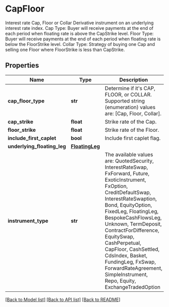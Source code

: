 # CapFloor

Interest rate Cap, Floor or Collar  Derivative instrument on an underlying interest rate index.  Cap Type: Buyer will receive payments at the end of each period when floating rate is above the CapStrike level.  Floor Type: Buyer will receive payments at the end of each period when floating rate is below the FloorStrike level.  Collar Type: Strategy of buying one Cap and selling one Floor where FloorStrike is less than CapStrike.

## Properties
Name | Type | Description | Notes
------------ | ------------- | ------------- | -------------
**cap_floor_type** | **str** | Determine if it&#39;s CAP, FLOOR, or COLLAR.  Supported string (enumeration) values are: [Cap, Floor, Collar]. | 
**cap_strike** | **float** | Strike rate of the Cap. | 
**floor_strike** | **float** | Strike rate of the Floor. | 
**include_first_caplet** | **bool** | Include first caplet flag. | 
**underlying_floating_leg** | [**FloatingLeg**](FloatingLeg.md) |  | 
**instrument_type** | **str** | The available values are: QuotedSecurity, InterestRateSwap, FxForward, Future, ExoticInstrument, FxOption, CreditDefaultSwap, InterestRateSwaption, Bond, EquityOption, FixedLeg, FloatingLeg, BespokeCashFlowsLeg, Unknown, TermDeposit, ContractForDifference, EquitySwap, CashPerpetual, CapFloor, CashSettled, CdsIndex, Basket, FundingLeg, FxSwap, ForwardRateAgreement, SimpleInstrument, Repo, Equity, ExchangeTradedOption | 

[[Back to Model list]](../README.md#documentation-for-models) [[Back to API list]](../README.md#documentation-for-api-endpoints) [[Back to README]](../README.md)


